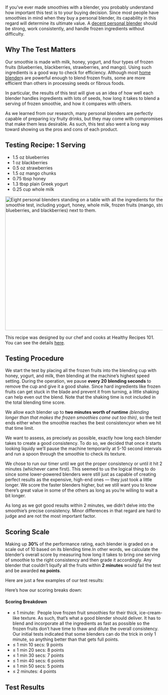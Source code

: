 If you've ever made smoothies with a blender, you probably understand how important this test is to your buying decision. Since most people have smoothies in mind when they buy a personal blender, its capability in this regard will determine its ultimate value. A [decent personal blender](https://healthykitchen101.com/blenders/reviews/best/personal-blenders/) should be strong, work consistently, and handle frozen ingredients without difficulty.

Why The Test Matters
--------------------

Our smoothie is made with milk, honey, yogurt, and four types of frozen fruits (blueberries, blackberries, strawberries, and mango). Using such ingredients is a good way to check for efficiency. Although most [home blender](https://healthykitchen101.com/blenders/reviews/best/)s are powerful enough to blend frozen fruits, some are more efficient than others in processing seeds or fibrous foods. 

In particular, the results of this test will give us an idea of how well each blender handles ingredients with lots of seeds, how long it takes to blend a serving of frozen smoothie, and how it compares with others. 

As we learned from our research, many personal blenders are perfectly capable of preparing icy fruity drinks, but they may come with compromises that make them less desirable. As such, this test also went a long way toward showing us the pros and cons of each product.

Testing Recipe: 1 Serving 
--------------------------

*   1.5 oz blueberries 
*   1 oz blackberries 
*   0.5 oz strawberries 
*   1.5 oz mango chunks 
*   0.75 tbsp honey
*   1.3 tbsp plain Greek yogurt
*   0.25 cup whole milk

<img src="https://cdn.healthykitchen101.com/reviews/images/blenders/cl4tebrml000bh3884u818km6.jpg" alt="Eight personal blenders standing on a table with all the ingredients for the frozen fruit smoothie test, including yogurt, honey, whole milk, frozen fruits (mango, strawberries, blueberries, and blackberries) next to them. " width="640" height="427">

This recipe was designed by our chef and cooks at Healthy Recipes 101. You can see the details [here](https://healthyrecipes101.com/frozen-fruit-smoothie-recipe/).

Testing Procedure
-----------------

We start the test by placing all the frozen fruits into the blending cup with honey, yogurt, and milk, then blending at the machine’s highest speed setting. During the operation, we pause **every 20 blending seconds** to remove the cup and give it a good shake. Since hard ingredients like frozen fruits can get stuck in the blade and prevent it from turning, a little shaking can help even out the blend. Note that the shaking time is not included in the total blending time score. 

We allow each blender up to **two minutes worth of runtime** _(blending longer than that makes the frozen smoothies come out too thin)_, so the test ends either when the smoothie reaches the best consistencyor when we hit that time limit. 

We want to assess, as precisely as possible, exactly how long each blender takes to create a good consistency. To do so, we decided that once it starts looking liquidy we’ll pause the machine temporarily at 5-10 second intervals and run a spoon through the smoothie to check its texture. 

We chose to run our timer until we got the proper consistency or until it hit 2 minutes (whichever came first). This seemed to us the logical thing to do since some lower-powered blenders were still just as capable of creating perfect results as the expensive, high-end ones — they just took a little longer. We score the faster blenders higher, but we still want you to know there’s great value in some of the others as long as you’re willing to wait a bit longer.

As long as we got good results within 2 minutes, we didn’t delve into the smoothie’s precise consistency. Minor differences in that regard are hard to judge and are not the most important factor.

Scoring Scale
-------------

Making up **30%** of the performance rating, each blender is graded on a scale out of 10 based on its blending time.In other words, we calculate the blender’s overall score by measuring how long it takes to bring one serving of smoothie to the right consistency and then grade it accordingly. Any blender that couldn’t liquify all the fruits within **2 minutes** would fail the test and be awarded **no points**.

Here are just a few examples of our test results:

Here’s how our scoring breaks down:

#### Scoring Breakdown

*   ≤ 1 minute:  People love frozen fruit smoothies for their thick, ice-cream-like texture. As such, that’s what a good blender should deliver. It has to blend and incorporate all the ingredients as fast as possible so the frozen fruits don’t have time to thaw and dilute the overall consistency. Our initial tests indicated that some blenders can do the trick in only 1 minute, so anything better than that gets full points.  
*   ≤ 1 min 10 secs: 9 points 
*   ≤ 1 min 20 secs: 8 points 
*   ≤ 1 min 30 secs: 7 points 
*   ≤ 1 min 40 secs: 6 points 
*   ≤ 1 min 50 secs: 5 points 
*   ≤ 2 minutes: 4 points

Test Results
------------